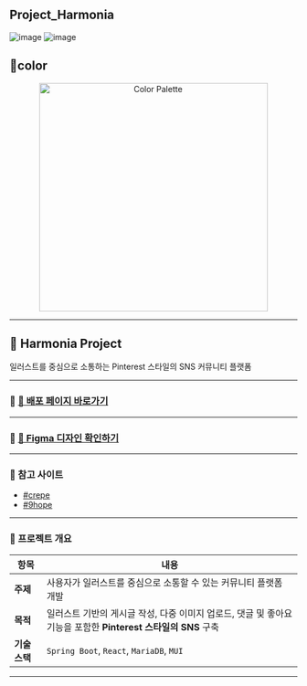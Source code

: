 ## Project_Harmonia

![image](https://github.com/user-attachments/assets/6b329919-e04b-483e-9e45-6e3331424cfd)
![image](https://github.com/user-attachments/assets/8f67a932-872b-420f-91ed-847823638061)

## 🌈color
<p align="center">
  <a href="https://colorhunt.co/palette/c599b6e6b2bafad0c4fff7f3">
    <img src="https://github.com/user-attachments/assets/4812395f-379d-492e-a0e1-d5e1f88e17c1" alt="Color Palette" width="400">
  </a>
</p>

-------------------------------------------


## 🎯 Harmonia Project

일러스트를 중심으로 소통하는 Pinterest 스타일의 SNS 커뮤니티 플랫폼

---

### 🔭 [🔗 배포 페이지 바로가기](https://web-project-harmonia-m8o87jt5f6b3957f.sel4.cloudtype.app/)

---

### 🎨 [🔗 Figma 디자인 확인하기](https://www.figma.com/design/UVGtQDz975hQcHSyMdoUZd/harmonia?node-id=0-1&p=f&t=TjOwEylCGXqWP3zF-0)

---

### 🧷 참고 사이트

- [#crepe](https://crepe.cm/)
- [#9hope](https://m.9hope.kr/)

---

### 📌 프로젝트 개요

| 항목      | 내용                                                      |
|-----------|-----------------------------------------------------------|
| **주제**  | 사용자가 일러스트를 중심으로 소통할 수 있는 커뮤니티 플랫폼 개발 |
| **목적**  | 일러스트 기반의 게시글 작성, 다중 이미지 업로드, 댓글 및 좋아요 기능을 포함한 **Pinterest 스타일의 SNS** 구축 |
| **기술 스택** | `Spring Boot`, `React`, `MariaDB`, `MUI`           |

---



